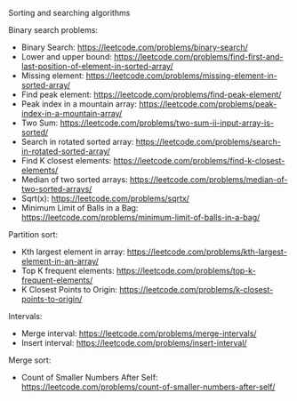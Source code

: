 Sorting and searching algorithms

Binary search problems:
* Binary Search: https://leetcode.com/problems/binary-search/	
* Lower and upper bound: https://leetcode.com/problems/find-first-and-last-position-of-element-in-sorted-array/
* Missing element: https://leetcode.com/problems/missing-element-in-sorted-array/
* Find peak element: https://leetcode.com/problems/find-peak-element/
* Peak index in a mountain array: https://leetcode.com/problems/peak-index-in-a-mountain-array/
* Two Sum: https://leetcode.com/problems/two-sum-ii-input-array-is-sorted/
* Search in rotated sorted array: https://leetcode.com/problems/search-in-rotated-sorted-array/
* Find K closest elements: https://leetcode.com/problems/find-k-closest-elements/
* Median of two sorted arrays: https://leetcode.com/problems/median-of-two-sorted-arrays/
* Sqrt(x): https://leetcode.com/problems/sqrtx/
*  Minimum Limit of Balls in a Bag: https://leetcode.com/problems/minimum-limit-of-balls-in-a-bag/

Partition sort:
* Kth largest element in array: https://leetcode.com/problems/kth-largest-element-in-an-array/
* Top K frequent elements: https://leetcode.com/problems/top-k-frequent-elements/
* K Closest Points to Origin: https://leetcode.com/problems/k-closest-points-to-origin/ 

Intervals:
* Merge interval: https://leetcode.com/problems/merge-intervals/
* Insert interval: https://leetcode.com/problems/insert-interval/ 

Merge sort:
* Count of Smaller Numbers After Self: https://leetcode.com/problems/count-of-smaller-numbers-after-self/
